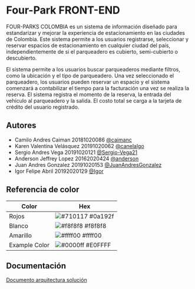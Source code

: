 
# Four-Park FRONT-END

FOUR-PARKS COLOMBIA es un sistema de información diseñado para estandarizar y mejorar la experiencia de estacionamiento en las ciudades de Colombia. Este sistema permite a los usuarios registrarse, seleccionar y reservar espacios de estacionamiento en cualquier ciudad del país, independientemente de si el parqueadero es cubierto, semi-cubierto o descubierto.

El sistema permite a los usuarios buscar parqueaderos mediante filtros, como la ubicación y el tipo de parqueadero. Una vez seleccionado el parqueadero, los usuarios pueden reservar un espacio y el sistema comenzará a contabilizar el tiempo para la facturación una vez se realiza la reserva. El sistema registra el momento de la reserva, la entrada del vehículo al parqueadero y la salida. El costo total se carga a la tarjeta de crédito del usuario registrado.


## Autores

- Camilo Andres Caiman 20181020086 [@caimanc](https://github.com/caimanc)
- Karen Valentina Velásquez 20191020062 [@canelalgo](https://github.com/canelalgo)
- Sergio Andres Vega 20191020121 [@Sergio-Vega21](https://github.com/Sergio-Vega21)
- Anderson Jeffrey Lopez 20162020424 [@anderson](https://github.com/caimanc)
- Juan Andres Gonzalez 20191020153 [@JuanAndresGonzalez](https://github.com/JuanAndresGonzalez)
- Igor Felipe Abril 20192020129 [@Igor](https://github.com/caimanc)
## Referencia de color

| Color             | Hex                                                                |
| ----------------- | ------------------------------------------------------------------ |
| Rojos | ![#710117](https://via.placeholder.com/10/710117?text=+) #0a192f |
| Blanco | ![#f8f8f8](https://via.placeholder.com/10/f8f8f8?text=+) #f8f8f8 |
| Amarillo | ![#ffff00](https://via.placeholder.com/10/ffff00?text=+) #ffff00 |
| Example Color | ![#0000ff](https://via.placeholder.com/10/E0FFFF?text=+) #E0FFFF |


## Documentación

[Documento arquitectura solución](https://udistritaleduco-my.sharepoint.com/:w:/g/personal/cacaimanu_udistrital_edu_co/EYapmAiRcHZEnPavAExExpQBCg_LkreL3qgAEUTRsSdRgw?e=I3tLbs)

